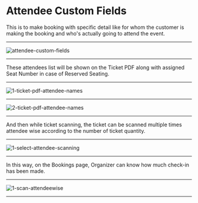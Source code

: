 # Attendee Custom Fields

This is to make booking with specific detail like for whom the customer is making the booking and who's actually going to attend the event. 

---

![attendee-custom-fields](http://eventmie-pro-docs.test/images/fullyloaded/attendee-custom-fields.png "attendee-custom-fields")

---

These attendees list will be shown on the Ticket PDF along with assigned Seat Number in case of Reserved Seating.

---

![1-ticket-pdf-attendee-names](http://eventmie-pro-docs.test/images/fullyloaded/1-ticket-pdf-attendee-names.png "1-ticket-pdf-attendee-names")

---

![2-ticket-pdf-attendee-names](http://eventmie-pro-docs.test/images/fullyloaded/2-ticket-pdf-attendee-names.png "2-ticket-pdf-attendee-names")

---

And then while ticket scanning, the ticket can be scanned multiple times attendee wise according to the number of ticket quantity.

---

![1-select-attendee-scanning](http://eventmie-pro-docs.test/images/fullyloaded/1-select-attendee-scanning.png "1-select-attendee-scanning")

---

In this way, on the Bookings page, Organizer can know how much check-in has been made.

---

![1-scan-attendeewise](http://eventmie-pro-docs.test/images/fullyloaded/1-scan-attendeewise.png "1-scan-attendeewise")

---